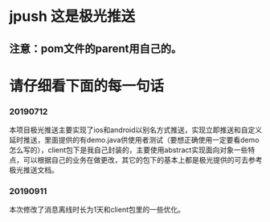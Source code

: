 # jpush 这是极光推送
## 注意：pom文件的parent用自己的。

#                                                   请仔细看下面的每一句话

### 20190712
本项目极光推送主要实现了ios和android以别名方式推送，实现立即推送和自定义延时推送，里面提供的有demo.java供使用者测试（要想正确使用一定要看demo怎么写的），client包下是我自己封装的，主要使用abstract实现面向对象一些特点，可以根据自己的业务在做更改，其它的包下的基本上都是极光提供的可去参考极光推送文档。

### 20190911
本次修改了消息离线时长为1天和client包里的一些优化。
